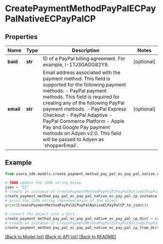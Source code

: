 # CreatePaymentMethodPayPalECPayPalNativeECPayPalCP


## Properties

Name | Type | Description | Notes
------------ | ------------- | ------------- | -------------
**baid** | **str** | ID of a PayPal billing agreement. For example, I-1TJ3GAGG82Y9.  | [optional] 
**email** | **str** | Email address associated with the payment method. This field is supported for the following payment methods:   - PayPal payment methods. This field is required for creating any of the following PayPal payment methods.     - PayPal Express Checkout     - PayPal Adaptive     - PayPal Commerce Platform   - Apple Pay and Google Pay payment methods on Adyen v2.0. This field will be passed to Adyen as &#x60;shopperEmail&#x60;. | [optional] 

## Example

```python
from zuora_sdk.models.create_payment_method_pay_pal_ec_pay_pal_native_ec_pay_pal_cp import CreatePaymentMethodPayPalECPayPalNativeECPayPalCP

# TODO update the JSON string below
json = "{}"
# create an instance of CreatePaymentMethodPayPalECPayPalNativeECPayPalCP from a JSON string
create_payment_method_pay_pal_ec_pay_pal_native_ec_pay_pal_cp_instance = CreatePaymentMethodPayPalECPayPalNativeECPayPalCP.from_json(json)
# print the JSON string representation of the object
print(CreatePaymentMethodPayPalECPayPalNativeECPayPalCP.to_json())

# convert the object into a dict
create_payment_method_pay_pal_ec_pay_pal_native_ec_pay_pal_cp_dict = create_payment_method_pay_pal_ec_pay_pal_native_ec_pay_pal_cp_instance.to_dict()
# create an instance of CreatePaymentMethodPayPalECPayPalNativeECPayPalCP from a dict
create_payment_method_pay_pal_ec_pay_pal_native_ec_pay_pal_cp_from_dict = CreatePaymentMethodPayPalECPayPalNativeECPayPalCP.from_dict(create_payment_method_pay_pal_ec_pay_pal_native_ec_pay_pal_cp_dict)
```
[[Back to Model list]](../README.md#documentation-for-models) [[Back to API list]](../README.md#documentation-for-api-endpoints) [[Back to README]](../README.md)


